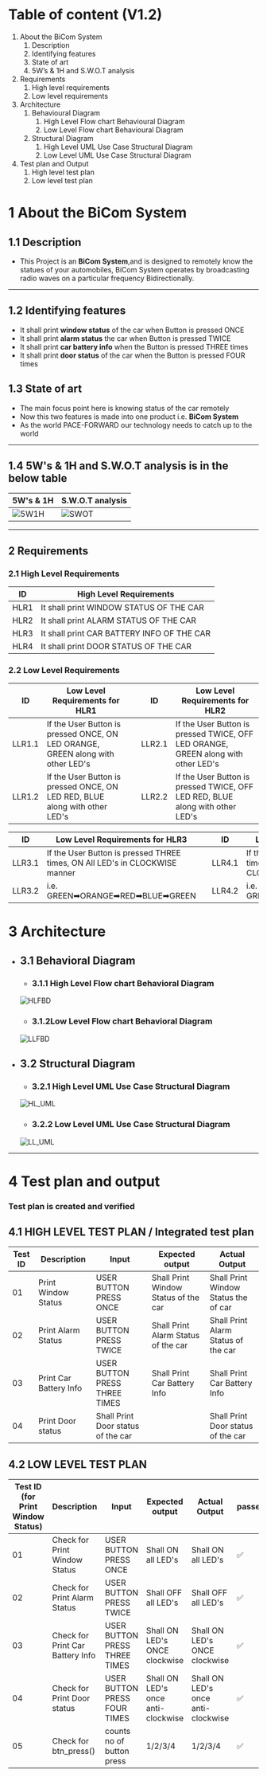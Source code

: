 # Table of content (V1.2)
1. About the BiCom System
    1. Description
    1. Identifying features
    1. State of art
    1. 5W’s & 1H and S.W.O.T analysis
1. Requirements
    1. High level requirements
    1. Low level requirements
1. Architecture
    1. Behavioural Diagram
        1. High Level Flow chart Behavioural Diagram
        1. Low Level Flow chart Behavioural Diagram
    1. Structural Diagram
        1. High Level UML Use Case Structural Diagram
        1. Low Level UML Use Case Structural Diagram
1. Test plan and Output
    1. High level test plan
    1. Low level test plan

#  1 About the BiCom System
## 1.1 Description
 * This Project is an __BiCom System__,and is designed to remotely know the statues of your automobiles, BiCom System operates by broadcasting radio waves on a particular frequency Bidirectionally.

---

## 1.2 Identifying features
 * It shall print __window status__ of the car when Button is pressed ONCE
 * It shall print __alarm status__ the car when Button is pressed TWICE
 * It shall print __car battery info__ when the Button is pressed THREE times
 * It shall print __door status__ of the car when the Button is pressed FOUR times

## 1.3 State of art
 * The main focus point here is knowing status of the car remotely
 * Now this two features is made into one product i.e. __BiCom System__
 * As the world PACE-FORWARD our technology needs to catch up to the world  

---
## 1.4 5W's & 1H and S.W.O.T analysis is in the below table 

| 5W's & 1H | S.W.O.T analysis  |
| -------- | -------------- |
| ![5W1H](https://github.com/praveenraj2001/M3_G46/blob/main/2BiCom_System/6_ImagesAndVideos/5W1H.png) | ![SWOT](https://github.com/praveenraj2001/M3_G46/blob/main/2BiCom_System/6_ImagesAndVideos/SWOT.png)|

---

## 2 Requirements

### 2.1 High Level Requirements

| ID | High Level Requirements |
| -------- | -------------- |
| HLR1 | It shall print WINDOW STATUS OF THE CAR |
| HLR2 | It shall print ALARM STATUS OF THE CAR |
| HLR3 | It shall print CAR BATTERY INFO OF THE CAR |
| HLR4 | It shall print DOOR STATUS OF THE CAR |


### 2.2 Low Level Requirements

| ID | Low Level Requirements for HLR1|       |ID | Low Level Requirements for HLR2|
| ----- | ----- | ---- |----- | ----- |
| LLR1.1 | If the User Button is pressed ONCE, ON LED ORANGE, GREEN along with other LED's |     |LLR2.1 | If the User Button is pressed TWICE, OFF LED ORANGE, GREEN along with other LED's  |
| LLR1.2 | If the User Button is pressed ONCE, ON LED RED, BLUE along with other LED's|     |LLR2.2 | If the User Button is pressed TWICE, OFF LED RED, BLUE along with other LED's |



| ID | Low Level Requirements for HLR3|  |ID | Low Level Requirements for HLR4|
| -------- | -------------- | ---- | -------- | -------------- |
| LLR3.1 |  If the User Button is pressed THREE times, ON All LED's in CLOCKWISE manner  |  | LLR4.1 | If the User Button is pressed FOUR times, ON All LED's in ANTI-CLOCKWISE manner |
| LLR3.2 | i.e. GREEN➡ORANGE➡RED➡BLUE➡GREEN |  | LLR4.2 | i.e. GREEN➡BLUE➡RED➡ORANGE➡GREEN |


#  3 Architecture
* ##  3.1 Behavioral Diagram
    * ### 3.1.1 High Level Flow chart Behavioral Diagram
    ![HLFBD](https://github.com/praveenraj2001/M3_G46/blob/main/2BiCom_System/6_ImagesAndVideos/HLFBD_BG.png)
    * ### 3.1.2Low Level Flow chart Behavioral Diagram
    ![LLFBD](https://github.com/praveenraj2001/M3_G46/blob/main/2BiCom_System/6_ImagesAndVideos/LLFBD_BG.png)
* ## 3.2 Structural Diagram
    * ### 3.2.1 High Level UML Use Case Structural Diagram
    ![HL_UML](https://github.com/praveenraj2001/M3_G46/blob/main/2BiCom_System/6_ImagesAndVideos/HL_UML.png)
    * ### 3.2.2 Low Level UML Use Case Structural Diagram
    ![LL_UML](https://github.com/praveenraj2001/M3_G46/blob/main/2BiCom_System/6_ImagesAndVideos/LL_UML.png)
---


# 4 Test plan and output

### Test plan is created and verified

## 4.1 HIGH LEVEL TEST PLAN / Integrated test plan

| Test ID | Description | Input | Expected output | Actual Output | 
| --- | --- | --- | --- | --- | 
| 01 | Print Window Status | USER BUTTON PRESS ONCE  | Shall Print Window Status of the car | Shall Print Window Status the of car  | 
| 02 | Print Alarm Status | USER BUTTON PRESS TWICE | Shall Print Alarm Status of the car |  Shall Print Alarm Status of the car | 
| 03 | Print Car Battery Info | USER BUTTON PRESS THREE TIMES | Shall Print Car Battery Info | Shall Print Car Battery Info |
| 04 | Print Door status | Shall Print Door status of the car |  | Shall Print Door status of the car  |



## 4.2 LOW LEVEL TEST PLAN

| Test ID (for Print Window Status)| Description | Input | Expected output | Actual Output | passed/not |
| --- | --- | --- | --- | --- | --- |
| 01 | Check for Print Window Status | USER BUTTON PRESS ONCE  | Shall ON all LED's  | Shall ON all LED's  | ✅ |
| 02 | Check for Print Alarm Status | USER BUTTON PRESS TWICE  | Shall OFF all LED's  | Shall OFF all LED's  | ✅ |
| 03 | Check for Print Car Battery Info | USER BUTTON PRESS THREE TIMES | Shall ON LED's ONCE clockwise  |  Shall ON LED's ONCE clockwise  | ✅ |
| 04 | Check for Print Door status | USER BUTTON PRESS FOUR TIMES | Shall ON LED's once anti-clockwise  |  Shall ON LED's once anti-clockwise  | ✅ |
| 05 | Check for btn_press() | counts no of button press  | 1/2/3/4 | 1/2/3/4 | ✅ |

